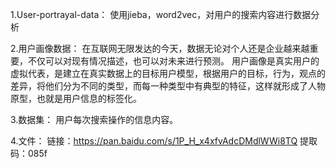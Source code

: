 1.User-portrayal-data：
使用jieba，word2vec，对用户的搜索内容进行数据分析

2.用户画像数据：
在互联网无限发达的今天，数据无论对个人还是企业越来越重要，不仅可以对现有情况描述，也可以对未来进行预测。
用户画像是真实用户的虚拟代表，是建立在真实数据上的目标用户模型，根据用户的目标，行为，观点的差异，将他们分为不同的类型，而每一种类型中有典型的特征，这样就形成了人物原型，也就是用户信息的标签化。

3.数据集：
用户每次搜索操作的信息内容。

4.文件：
链接：https://pan.baidu.com/s/1P_H_x4xfvAdcDMdlWWi8TQ 
提取码：085f
